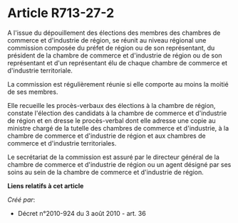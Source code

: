 # Article R713-27-2

A l'issue du dépouillement des élections des membres des chambres de commerce et d'industrie de région, se réunit au niveau
régional une commission composée du préfet de région ou de son représentant, du président de la chambre de commerce et
d'industrie de région ou de son représentant et d'un représentant élu de chaque chambre de commerce et d'industrie
territoriale.

La commission est régulièrement réunie si elle comporte au moins la moitié de ses membres.

Elle recueille les procès-verbaux des élections à la chambre de région, constate l'élection des candidats à la chambre de
commerce et d'industrie de région et en dresse le procès-verbal dont elle adresse une copie au ministre chargé de la tutelle
des chambres de commerce et d'industrie, à la chambre de commerce et d'industrie de région et aux chambres de commerce et
d'industrie territoriales.

Le secrétariat de la commission est assuré par le directeur général de la chambre de commerce et d'industrie de région ou un
agent désigné par ses soins au sein de la chambre de commerce et d'industrie de région.

**Liens relatifs à cet article**

_Créé par_:

  - Décret n°2010-924 du 3 août 2010 - art. 36
